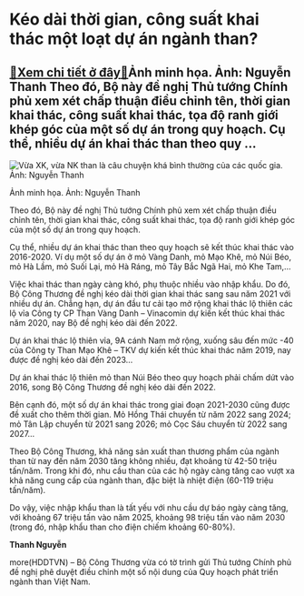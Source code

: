 Kéo dài thời gian, công suất khai thác một loạt dự án ngành than?
=================================================================

[:gift:Xem chi tiết ở đây:gift:](https://hddtvn.com/keo-dai-thoi-gian-cong-suat-khai-thac-mot-loat-du-an-nganh-than/)Ảnh minh họa. Ảnh: Nguyễn Thanh Theo đó, Bộ này đề nghị Thủ tướng Chính phủ xem xét chấp thuận điều chỉnh tên, thời gian khai thác, công suất khai thác, tọa độ ranh giới khép góc của một số dự án trong quy hoạch. Cụ thể, nhiều dự án khai thác than theo quy …
------------------------------------------------------------------------------------------------------------------------------------------------------------------------------------------------------------------------------------------------------------------





![Vừa XK, vừa NK than là câu chuyện khá bình thường của các quốc gia. Ảnh: Nguyễn Thanh](https://hddtvn.com/wp-content/uploads/2021/01/5125_11-2.jpg "Vừa XK, vừa NK than là câu chuyện khá bình thường của các quốc gia. Ảnh: Nguyễn Thanh")


Ảnh minh họa. Ảnh: Nguyễn Thanh



Theo đó, Bộ này đề nghị Thủ tướng Chính phủ xem xét chấp thuận điều chỉnh tên, thời gian khai thác, công suất khai thác, tọa độ ranh giới khép góc của một số dự án trong quy hoạch.


Cụ thể, nhiều dự án khai thác than theo quy hoạch sẽ kết thúc khai thác vào 2016-2020. Ví dụ một số dự án ở mỏ Vàng Danh, mỏ Mạo Khê, mỏ Núi Béo, mỏ Hà Lầm, mỏ Suối Lại, mỏ Hà Ráng, mỏ Tây Bắc Ngã Hai, mỏ Khe Tam,…


Việc khai thác than ngày càng khó, phụ thuộc nhiều vào nhập khẩu. Do đó, Bộ Công Thương đề nghị kéo dài thời gian khai thác sang sau năm 2021 với nhiều dự án. Chẳng hạn, dự án đầu tư cải tạo mở rộng khai thác lộ thiên các lộ vỉa Công ty CP Than Vàng Danh – Vinacomin dự kiến kết thúc khai thác năm 2020, nay Bộ đề nghị kéo dài đến 2022.


Dự án khai thác lộ thiên vỉa, 9A cánh Nam mở rộng, xuống sâu đến mức -40 của Công ty Than Mạo Khê – TKV dự kiến kết thúc khai thác năm 2019, nay được đề nghị kéo dài đến 2023…


Dự án khai thác lộ thiên mỏ than Núi Béo theo quy hoạch phải chấm dứt vào 2016, song Bộ Công Thương đề nghị kéo dài đến 2022.


Bên cạnh đó, một số dự án khai thác trong giai đoạn 2021-2030 cũng được đề xuất cho thêm thời gian. Mỏ Hồng Thái chuyển từ năm 2022 sang 2024; mỏ Tân Lập chuyển từ 2021 sang 2026; mỏ Cọc Sáu chuyển từ 2022 sang 2027…


Theo Bộ Công Thương, khả năng sản xuất than thương phẩm của ngành than từ nay đến năm 2030 tăng không nhiều, đạt khoảng từ 42-50 triệu tấn/năm. Trong khi đó, nhu cầu than của các hộ ngày càng tăng cao vượt xa khả năng cung cấp của ngành than, đặc biệt là nhiệt điện (60-119 triệu tấn/năm).


Do vậy, việc nhập khẩu than là tất yếu với nhu cầu dự báo ngày càng tăng, với khoảng 67 triệu tấn vào năm 2025, khoảng 98 triệu tấn vào năm 2030 (trong đó, nhập khẩu than cho điện chiếm khoảng 60-80%).




**Thanh Nguyễn**



more(HDDTVN) – Bộ Công Thương vừa có tờ trình gửi Thủ tướng Chính phủ đề nghị phê duyệt điều chỉnh một số nội dung của Quy hoạch phát triển ngành than Việt Nam.

